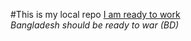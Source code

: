 #This is my local repo
<u> I am ready to work </u>
<br>
<i>Bangladesh should be ready to war (BD)</i> 